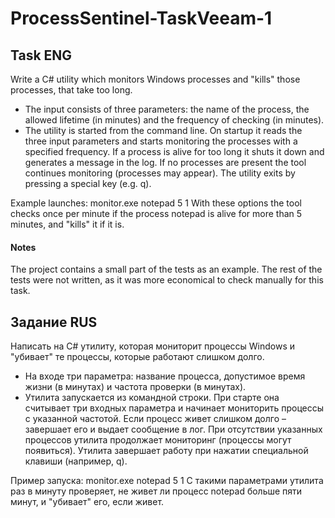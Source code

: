 # ProcessSentinel-TaskVeeam-1

## Task ENG

Write a C# utility which monitors Windows processes and "kills" those processes, that take too long.
- The input consists of three parameters: the name of the process, the allowed lifetime (in minutes) and the frequency of checking (in minutes).
- The utility is started from the command line. On startup it reads the three input parameters and starts monitoring the processes with a specified frequency. If a process is alive for too long it shuts it down and generates a message in the log. If no processes are present the tool continues monitoring (processes may appear). The utility exits by pressing a special key (e.g. q).

Example launches: monitor.exe notepad 5 1
With these options the tool checks once per minute if the process notepad is alive for more than 5 minutes, and &quot;kills&quot; it if it is.

#### Notes
The project contains a small part of the tests as an example. The rest of the tests were not written, as it was more economical to check manually for this task.

## Задание RUS

Написать на C# утилиту, которая мониторит процессы Windows и &quot;убивает&quot; те процессы, которые работают слишком долго.
- На входе три параметра: название процесса, допустимое время жизни (в минутах) и частота проверки (в минутах).
- Утилита запускается из командной строки. При старте она считывает три входных параметра и начинает мониторить процессы с указанной частотой. Если процесс живет слишком долго – завершает его и выдает сообщение в лог. При отсутствии указанных процессов утилита продолжает мониторинг (процессы могут появиться). Утилита завершает работу при нажатии специальной клавиши (например, q).

Пример запуска: monitor.exe notepad 5 1
С такими параметрами утилита раз в минуту проверяет, не живет ли процесс notepad больше пяти минут, и &quot;убивает&quot; его, если живет.
